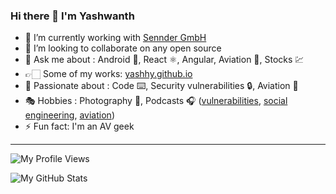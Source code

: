 ### Hi there 👋 I'm Yashwanth 

- 🔭 I’m currently working with [Sennder GmbH](https://github.com/sennder)
- 👯 I’m looking to collaborate on any open source
- 💬 Ask me about : Android 📱, React ⚛️, Angular, Aviation 🛫, Stocks 💹
- 👉🏻 Some of my works: [yashhy.github.io](http://yashhy.github.io/)
- 🎨 Passionate about : Code ⌨️, Security vulnerabilities 🔒, Aviation 🛫
- 🎭 Hobbies : Photography 📸, Podcasts 🎧 ([vulnerabilities](https://podcasts.google.com/feed/aHR0cHM6Ly9mZWVkcy5tZWdhcGhvbmUuZm0vZGFya25ldGRpYXJpZXM), [social engineering](https://podcasts.google.com/feed/aHR0cHM6Ly9mZWVkcy5tZWdhcGhvbmUuZm0vaGFja2luZy1odW1hbnM), [aviation](https://podcasts.google.com/feed/aHR0cHM6Ly93d3cuZmxpZ2h0cmFkYXIyNC5jb20vYmxvZy9mZWVkL3BvZGNhc3Qv))
- ⚡ Fun fact: I'm an AV geek

---

![My Profile Views](https://komarev.com/ghpvc/?username=yashhy&color=810581&style=flat-square&label=GitHub+Profile+Views)

![My GitHub Stats](https://github-readme-stats.vercel.app/api?username=yashhy&count_private=true&show_icons=true&theme=highcontrast)
